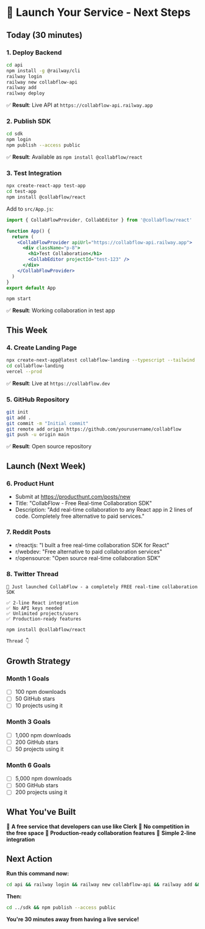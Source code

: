 # 🚀 Launch Your Service - Next Steps

## **Today (30 minutes)**

### **1. Deploy Backend**
```bash
cd api
npm install -g @railway/cli
railway login
railway new collabflow-api
railway add
railway deploy
```
✅ **Result**: Live API at `https://collabflow-api.railway.app`

### **2. Publish SDK**
```bash
cd sdk
npm login
npm publish --access public
```
✅ **Result**: Available as `npm install @collabflow/react`

### **3. Test Integration**
```bash
npx create-react-app test-app
cd test-app
npm install @collabflow/react
```

Add to `src/App.js`:
```jsx
import { CollabFlowProvider, CollabEditor } from '@collabflow/react'

function App() {
  return (
    <CollabFlowProvider apiUrl="https://collabflow-api.railway.app">
      <div className="p-8">
        <h1>Test Collaboration</h1>
        <CollabEditor projectId="test-123" />
      </div>
    </CollabFlowProvider>
  )
}
export default App
```

```bash
npm start
```
✅ **Result**: Working collaboration in test app

## **This Week**

### **4. Create Landing Page**
```bash
npx create-next-app@latest collabflow-landing --typescript --tailwind
cd collabflow-landing
vercel --prod
```
✅ **Result**: Live at `https://collabflow.dev`

### **5. GitHub Repository**
```bash
git init
git add .
git commit -m "Initial commit"
git remote add origin https://github.com/yourusername/collabflow
git push -u origin main
```
✅ **Result**: Open source repository

## **Launch (Next Week)**

### **6. Product Hunt**
- Submit at https://producthunt.com/posts/new
- Title: "CollabFlow - Free Real-time Collaboration SDK"
- Description: "Add real-time collaboration to any React app in 2 lines of code. Completely free alternative to paid services."

### **7. Reddit Posts**
- r/reactjs: "I built a free real-time collaboration SDK for React"
- r/webdev: "Free alternative to paid collaboration services"
- r/opensource: "Open source real-time collaboration SDK"

### **8. Twitter Thread**
```
🚀 Just launched CollabFlow - a completely FREE real-time collaboration SDK

✅ 2-line React integration
✅ No API keys needed  
✅ Unlimited projects/users
✅ Production-ready features

npm install @collabflow/react

Thread 👇
```

## **Growth Strategy**

### **Month 1 Goals**
- [ ] 100 npm downloads
- [ ] 50 GitHub stars
- [ ] 10 projects using it

### **Month 3 Goals**
- [ ] 1,000 npm downloads
- [ ] 200 GitHub stars
- [ ] 50 projects using it

### **Month 6 Goals**
- [ ] 5,000 npm downloads
- [ ] 500 GitHub stars
- [ ] 200 projects using it

## **What You've Built**

🎯 **A free service that developers can use like Clerk**
🎯 **No competition in the free space**
🎯 **Production-ready collaboration features**
🎯 **Simple 2-line integration**

## **Next Action**

**Run this command now:**
```bash
cd api && railway login && railway new collabflow-api && railway add && railway deploy
```

**Then:**
```bash
cd ../sdk && npm publish --access public
```

**You're 30 minutes away from having a live service!**